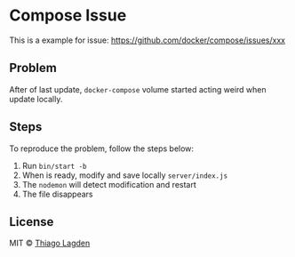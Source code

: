# Compose Issue

This is a example for issue: https://github.com/docker/compose/issues/xxx


## Problem

After of last update, `docker-compose` volume started acting weird when update locally.


## Steps

To reproduce the problem, follow the steps below:

1. Run `bin/start -b`
2. When is ready, modify and save locally `server/index.js`
3. The `nodemon` will detect modification and restart
4. The file disappears


## License

MIT © [Thiago Lagden](https://github.com/lagden)
